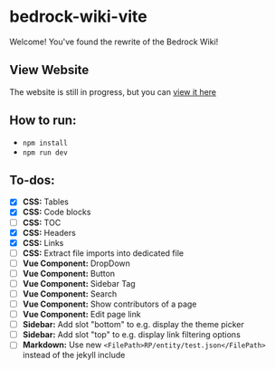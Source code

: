 # bedrock-wiki-vite

Welcome! You've found the rewrite of the Bedrock Wiki!

## View Website

The website is still in progress, but you can [view it here](https://bedrock-oss.github.io/bedrock-wiki-vite/)

## How to run:

-   `npm install`
-   `npm run dev`

## To-dos:

-   [x] **CSS:** Tables
-   [x] **CSS:** Code blocks
-   [ ] **CSS:** TOC
-   [x] **CSS:** Headers
-   [x] **CSS:** Links
-   [ ] **CSS:** Extract file imports into dedicated file
-   [ ] **Vue Component:** DropDown
-   [ ] **Vue Component:** Button
-   [ ] **Vue Component:** Sidebar Tag
-   [ ] **Vue Component:** Search
-   [ ] **Vue Component:** Show contributors of a page
-   [ ] **Vue Component:** Edit page link
-   [ ] **Sidebar:** Add slot "bottom" to e.g. display the theme picker
-   [ ] **Sidebar:** Add slot "top" to e.g. display link filtering options
-   [ ] **Markdown:** Use new `<FilePath>RP/entity/test.json</FilePath>` instead of the jekyll include
